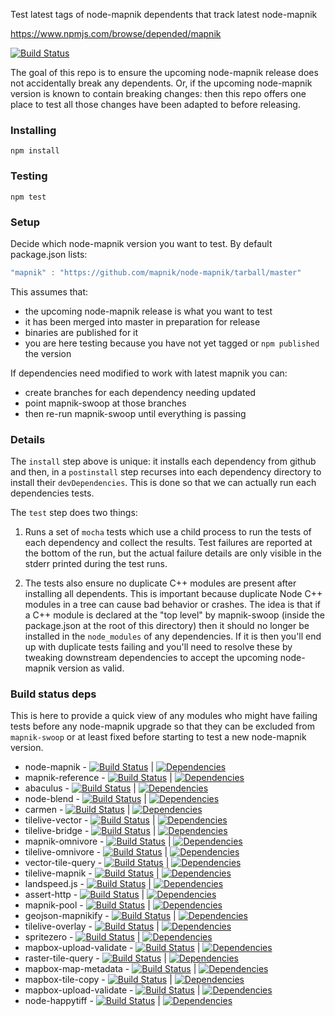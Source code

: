 Test latest tags of node-mapnik dependents that track latest node-mapnik

https://www.npmjs.com/browse/depended/mapnik

[![Build Status](https://travis-ci.org/mapbox/mapnik-swoop.svg?branch=master)](https://travis-ci.org/mapbox/mapnik-swoop)

The goal of this repo is to ensure the upcoming node-mapnik release does not accidentally break any dependents. Or, if the upcoming node-mapnik version is known to contain breaking changes: then this repo offers one place to test all those changes have been adapted to before releasing.

### Installing

    npm install


### Testing

    npm test

### Setup

Decide which node-mapnik version you want to test. By default package.json lists:

```js
"mapnik" : "https://github.com/mapnik/node-mapnik/tarball/master"
```

This assumes that:
 - the upcoming node-mapnik release is what you want to test
 - it has been merged into master in preparation for release
 - binaries are published for it
 - you are here testing because you have not yet tagged or `npm published` the version

If dependencies need modified to work with latest mapnik you can:

 - create branches for each dependency needing updated
 - point mapnik-swoop at those branches
 - then re-run mapnik-swoop until everything is passing

### Details

The `install` step above is unique: it installs each dependency from github and then, in a `postinstall` step recurses into each dependency directory to install their `devDependencies`. This is done so that we can actually run each dependencies tests.

The `test` step does two things:

1) Runs a set of `mocha` tests which use a child process to run the tests of each dependency and collect the results. Test failures are reported at the bottom of the run, but the actual failure details are only visible in the stderr printed during the test runs.

2) The tests also ensure no duplicate C++ modules are present after installing all dependents. This is important because duplicate Node C++ modules in a tree can cause bad behavior or crashes. The idea is that if a C++ module is declared at the "top level" by mapnik-swoop (inside the package.json at the root of this directory) then it should no longer be installed in the `node_modules` of any dependencies. If it is then you'll end up with duplicate tests failing and you'll need to resolve these by tweaking downstream dependencies to accept the upcoming node-mapnik version as valid.


### Build status deps

 This is here to provide a quick view of any modules who might have failing tests before any node-mapnik upgrade so that they can be excluded from `mapnik-swoop` or at least fixed before starting to test a new node-mapnik version.


 - node-mapnik - [![Build Status](https://secure.travis-ci.org/mapnik/node-mapnik.svg?branch=master)](http://travis-ci.org/mapnik/node-mapnik) | [![Dependencies](https://david-dm.org/mapnik/node-mapnik.svg)](https://david-dm.org/mapnik/node-mapnik)
 - mapnik-reference - [![Build Status](https://secure.travis-ci.org/mapnik/mapnik-reference.svg?branch=master)](http://travis-ci.org/mapnik/mapnik-reference) | [![Dependencies](https://david-dm.org/mapnik/mapnik-reference.svg)](https://david-dm.org/mapnik/mapnik-reference)
 - abaculus - [![Build Status](https://secure.travis-ci.org/mapbox/abaculus.svg?branch=master)](http://travis-ci.org/mapbox/abaculus) | [![Dependencies](https://david-dm.org/mapbox/abaculus.svg)](https://david-dm.org/mapbox/abaculus)
 - node-blend - [![Build Status](https://secure.travis-ci.org/mapbox/node-blend.svg?branch=master)](http://travis-ci.org/mapbox/node-blend) | [![Dependencies](https://david-dm.org/mapbox/node-blend.svg)](https://david-dm.org/mapbox/node-blend)
 - carmen - [![Build Status](https://secure.travis-ci.org/mapbox/carmen.svg?branch=master)](http://travis-ci.org/mapbox/carmen) | [![Dependencies](https://david-dm.org/mapbox/carmen.svg)](https://david-dm.org/mapbox/carmen)
 - tilelive-vector - [![Build Status](https://secure.travis-ci.org/mapbox/tilelive-vector.svg?branch=master)](http://travis-ci.org/mapbox/tilelive-vector) | [![Dependencies](https://david-dm.org/mapbox/tilelive-vector.svg)](https://david-dm.org/mapbox/tilelive-vector)
 - tilelive-bridge - [![Build Status](https://secure.travis-ci.org/mapbox/tilelive-bridge.svg?branch=master)](http://travis-ci.org/mapbox/tilelive-bridge) | [![Dependencies](https://david-dm.org/mapbox/tilelive-bridge.svg)](https://david-dm.org/mapbox/tilelive-bridge)
 - mapnik-omnivore - [![Build Status](https://secure.travis-ci.org/mapbox/mapnik-omnivore.svg?branch=master)](http://travis-ci.org/mapbox/mapnik-omnivore) | [![Dependencies](https://david-dm.org/mapbox/mapnik-omnivore.svg)](https://david-dm.org/mapbox/mapnik-omnivore)
 - tilelive-omnivore - [![Build Status](https://secure.travis-ci.org/mapbox/tilelive-omnivore.svg?branch=master)](http://travis-ci.org/mapbox/tilelive-omnivore) | [![Dependencies](https://david-dm.org/mapbox/tilelive-omnivore.svg)](https://david-dm.org/mapbox/tilelive-omnivore)
 - vector-tile-query - [![Build Status](https://secure.travis-ci.org/mapbox/vector-tile-query.svg?branch=master)](http://travis-ci.org/mapbox/vector-tile-query) | [![Dependencies](https://david-dm.org/mapbox/vector-tile-query.svg)](https://david-dm.org/mapbox/vector-tile-query)
 - tilelive-mapnik - [![Build Status](https://secure.travis-ci.org/mapbox/tilelive-mapnik.svg?branch=master)](http://travis-ci.org/mapbox/tilelive-mapnik) | [![Dependencies](https://david-dm.org/mapbox/tilelive-mapnik.svg)](https://david-dm.org/mapbox/tilelive-mapnik)
 - landspeed.js - [![Build Status](https://secure.travis-ci.org/mapbox/landspeed.js.svg?branch=master)](http://travis-ci.org/mapbox/landspeed.js) | [![Dependencies](https://david-dm.org/mapbox/landspeed.js.svg)](https://david-dm.org/mapbox/landspeed.js)
 - assert-http - [![Build Status](https://secure.travis-ci.org/mapbox/assert-http.svg?branch=master)](http://travis-ci.org/mapbox/assert-http) | [![Dependencies](https://david-dm.org/mapbox/assert-http.svg)](https://david-dm.org/mapbox/assert-http)
 - mapnik-pool - [![Build Status](https://secure.travis-ci.org/mapbox/mapnik-pool.svg?branch=master)](http://travis-ci.org/mapbox/mapnik-pool) | [![Dependencies](https://david-dm.org/mapbox/mapnik-pool.svg)](https://david-dm.org/mapbox/mapnik-pool)
 - geojson-mapnikify - [![Build Status](https://secure.travis-ci.org/mapbox/geojson-mapnikify.svg?branch=master)](http://travis-ci.org/mapbox/geojson-mapnikify) | [![Dependencies](https://david-dm.org/mapbox/geojson-mapnikify.svg)](https://david-dm.org/mapbox/geojson-mapnikify)
 - tilelive-overlay - [![Build Status](https://secure.travis-ci.org/mapbox/tilelive-overlay.svg?branch=master)](http://travis-ci.org/mapbox/tilelive-overlay) | [![Dependencies](https://david-dm.org/mapbox/tilelive-overlay.svg)](https://david-dm.org/mapbox/tilelive-overlay)
 - spritezero - [![Build Status](https://travis-ci.org/mapbox/spritezero.svg?branch=master)](http://travis-ci.org/mapbox/spritezero) | [![Dependencies](https://david-dm.org/mapbox/spritezero.svg)](https://david-dm.org/mapbox/spritezero)
 - mapbox-upload-validate - [![Build Status](https://travis-ci.org/mapbox/mapbox-upload-validate.svg?branch=master)](http://travis-ci.org/mapbox/mapbox-upload-validate) | [![Dependencies](https://david-dm.org/mapbox/mapbox-upload-validate.svg)](https://david-dm.org/mapbox/mapbox-upload-validate)
 - raster-tile-query - [![Build Status](https://travis-ci.org/mapbox/raster-tile-query.svg?branch=master)](http://travis-ci.org/mapbox/raster-tile-query) | [![Dependencies](https://david-dm.org/mapbox/raster-tile-query.svg)](https://david-dm.org/mapbox/raster-tile-query)
 - mapbox-map-metadata - [![Build Status](https://travis-ci.org/mapbox/mapbox-map-metadata.svg?branch=master)](http://travis-ci.org/mapbox/mapbox-map-metadata) | [![Dependencies](https://david-dm.org/mapbox/mapbox-map-metadata.svg)](https://david-dm.org/mapbox/mapbox-map-metadata)
 - mapbox-tile-copy - [![Build Status](https://travis-ci.org/mapbox/mapbox-tile-copy.svg?branch=master)](http://travis-ci.org/mapbox/mapbox-tile-copy) | [![Dependencies](https://david-dm.org/mapbox/mapbox-tile-copy.svg)](https://david-dm.org/mapbox/mapbox-tile-copy)
 - mapbox-upload-validate - [![Build Status](https://travis-ci.org/mapbox/mapbox-upload-validate.svg?branch=master)](http://travis-ci.org/mapbox/mapbox-upload-validate) | [![Dependencies](https://david-dm.org/mapbox/mapbox-upload-validate.svg)](https://david-dm.org/mapbox/mapbox-upload-validate)
 - node-happytiff - [![Build Status](https://travis-ci.org/mapbox/node-happytiff.svg?branch=master)](http://travis-ci.org/mapbox/node-happytiff) | [![Dependencies](https://david-dm.org/mapbox/node-happytiff.svg)](https://david-dm.org/mapbox/node-happytiff)

